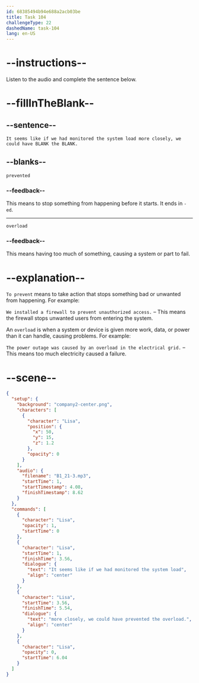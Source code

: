 ```yaml
---
id: 68385494b94e688a2acb03be
title: Task 104
challengeType: 22
dashedName: task-104
lang: en-US
---
```


<!-- (Audio) Lisa: It seems like if we had monitored the system load more closely, we could have prevented the overload. -->

# --instructions--

Listen to the audio and complete the sentence below.

# --fillInTheBlank--

## --sentence--

`It seems like if we had monitored the system load more closely, we could have BLANK the BLANK.`

## --blanks--

`prevented`

### --feedback--

This means to stop something from happening before it starts. It ends in `-ed`.

---

`overload`

### --feedback--

This means having too much of something, causing a system or part to fail.

# --explanation--

`To prevent` means to take action that stops something bad or unwanted from happening. For example:

`We installed a firewall to prevent unauthorized access.` – This means the firewall stops unwanted users from entering the system.

An `overload` is when a system or device is given more work, data, or power than it can handle, causing problems. For example:

`The power outage was caused by an overload in the electrical grid.` – This means too much electricity caused a failure.

# --scene--

```json
{
  "setup": {
    "background": "company2-center.png",
    "characters": [
      {
        "character": "Lisa",
        "position": {
          "x": 50,
          "y": 15,
          "z": 1.2
        },
        "opacity": 0
      }
    ],
    "audio": {
      "filename": "B1_21-3.mp3",
      "startTime": 1,
      "startTimestamp": 4.08,
      "finishTimestamp": 8.62
    }
  },
  "commands": [
    {
      "character": "Lisa",
      "opacity": 1,
      "startTime": 0
    },
    {
      "character": "Lisa",
      "startTime": 1,
      "finishTime": 3.56,
      "dialogue": {
        "text": "It seems like if we had monitored the system load",
        "align": "center"
      }
    },
    {
      "character": "Lisa",
      "startTime": 3.56,
      "finishTime": 5.54,
      "dialogue": {
        "text": "more closely, we could have prevented the overload.",
        "align": "center"
      }
    },
    {
      "character": "Lisa",
      "opacity": 0,
      "startTime": 6.04
    }
  ]
}
```
